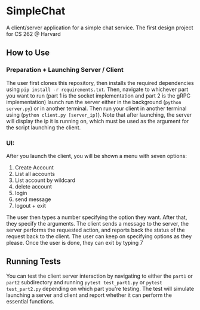 # SimpleChat
A client/server application for a simple chat service. The first design project for CS 262 @ Harvard

## How to Use

### Preparation + Launching Server / Client
The user first clones this repository, then installs the required dependencies using `pip install -r requirements.txt`. Then, navigate to whichever part you want to run (part 1 is the socket implementation and part 2 is the gRPC implementation) launch run the server either in the background (`python server.py`) or in another terminal. Then run your client in another terminal using (`python client.py [server_ip]`). Note that after launching, the server will display the ip it is running on, which must be used as the argument for the script launching the client. 

### UI:
After you launch the client, you will be shown a menu with seven options:
1. Create Account
2. List all accounts
3. List account by wildcard
4. delete account
5. login
6. send message
7. logout + exit

The user then types a number specifying the option they want. After that, they specify the arguments. The client sends a message to the server, the server performs the requested action, and reports back the status of the request back to the client. The user can keep on specifying options as they please. Once the user is done, they can exit by typing 7

## Running Tests

You can test the client server interaction by navigating to either the `part1` or `part2` subdirectory and running `pytest test_part1.py` or `pytest test_part2.py` depending on which part you're testing. The test will simulate launching a server and client and report whether it can perform the essential functions.




